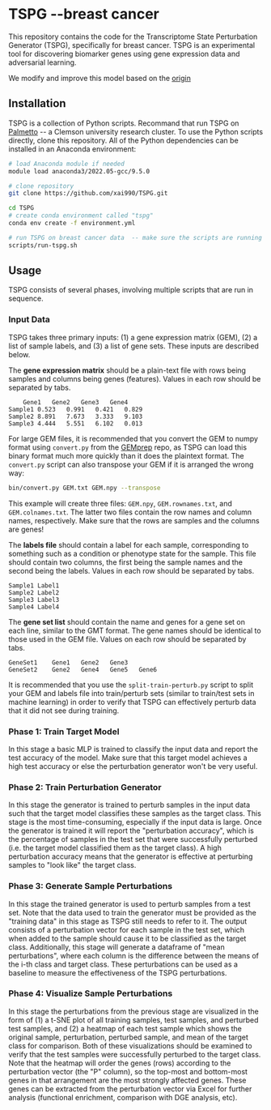 # TSPG --breast cancer

This repository contains the code for the Transcriptome State Perturbation Generator (TSPG), specifically for breast cancer. TSPG is an experimental tool for discovering biomarker genes using gene expression data and adversarial learning.

We modify and improve this model based on the [origin](https://github.com/ctargon/TSPG)


## Installation 

TSPG is a collection of Python scripts. Recommand that run TSPG on [Palmetto](https://www.palmetto.clemson.edu/palmetto/) -- a Clemson university research cluster. To use the Python scripts directly, clone this repository.  All of the Python dependencies can be installed in an Anaconda environment:
```bash 
# load Anaconda module if needed 
module load anaconda3/2022.05-gcc/9.5.0 

# clone repository 
git clone https://github.com/xai990/TSPG.git

cd TSPG 
# create conda environment called "tspg"
conda env create -f environment.yml

# run TSPG on breast cancer data  -- make sure the scripts are running on a computed node (an interactive job includes at least one gpu)
scripts/run-tspg.sh

```

## Usage 

TSPG consists of several phases, involving multiple scripts that are run in sequence.

### Input Data

TSPG takes three primary inputs: (1) a gene expression matrix (GEM), (2) a list of sample labels, and (3) a list of gene sets. These inputs are described below.

The __gene expression matrix__ should be a plain-text file with rows being samples and columns being genes (features). Values in each row should be separated by tabs.
```
	Gene1	Gene2	Gene3	Gene4
Sample1	0.523	0.991	0.421	0.829
Sample2	8.891	7.673	3.333	9.103
Sample3	4.444	5.551	6.102	0.013
```

For large GEM files, it is recommended that you convert the GEM to numpy format using `convert.py` from the [GEMprep](https://github.com/SystemsGenetics/GEMprep) repo, as TSPG can load this binary format much more quickly than it does the plaintext format. The `convert.py` script can also transpose your GEM if it is arranged the wrong way:



```bash
bin/convert.py GEM.txt GEM.npy --transpose
```

This example will create three files: `GEM.npy`, `GEM.rownames.txt`, and `GEM.colnames.txt`. The latter two files contain the row names and column names, respectively. Make sure that the rows are samples and the columns are genes!

The __labels file__ should contain a label for each sample, corresponding to something such as a condition or phenotype state for the sample. This file should contain two columns, the first being the sample names and the second being the labels. Values in each row should be separated by tabs.
```
Sample1	Label1
Sample2	Label2
Sample3	Label3
Sample4	Label4
```

The __gene set list__ should contain the name and genes for a gene set on each line, similar to the GMT format. The gene names should be identical to those used in the GEM file. Values on each row should be separated by tabs.
```
GeneSet1	Gene1	Gene2	Gene3
GeneSet2	Gene2	Gene4	Gene5	Gene6
```

It is recommended that you use the `split-train-perturb.py` script to split your GEM and labels file into train/perturb sets (similar to train/test sets in machine learning) in order to verify that TSPG can effectively perturb data that it did not see during training.

### Phase 1: Train Target Model

In this stage a basic MLP is trained to classify the input data and report the test accuracy of the model. Make sure that this target model achieves a high test accuracy or else the perturbation generator won't be very useful.

### Phase 2: Train Perturbation Generator

In this stage the generator is trained to perturb samples in the input data such that the target model classifies these samples as the target class. This stage is the most time-consuming, especially if the input data is large. Once the generator is trained it will report the "perturbation accuracy", which is the percentage of samples in the test set that were successfully perturbed (i.e. the target model classified them as the target class). A high perturbation accuracy means that the generator is effective at perturbing samples to "look like" the target class.

### Phase 3: Generate Sample Perturbations

In this stage the trained generator is used to perturb samples from a test set. Note that the data used to train the generator must be provided as the "training data" in this stage as TSPG still needs to refer to it. The output consists of a perturbation vector for each sample in the test set, which when added to the sample should cause it to be classified as the target class. Additionally, this stage will generate a dataframe of "mean perturbations", where each column is the difference between the means of the i-th class and target class. These perturbations can be used as a baseline to measure the effectiveness of the TSPG perturbations.

### Phase 4: Visualize Sample Perturbations
In this stage the perturbations from the previous stage are visualized in the form of (1) a t-SNE plot of all training samples, test samples, and perturbed test samples, and (2) a heatmap of each test sample which shows the original sample, perturbation, perturbed sample, and mean of the target class for comparison. Both of these visualizations should be examined to verify that the test samples were successfully perturbed to the target class. Note that the heatmap will order the genes (rows) according to the perturbation vector (the "P" column), so the top-most and bottom-most genes in that arrangement are the most strongly affected genes. These genes can be extracted from the perturbation vector via Excel for further analysis (functional enrichment, comparison with DGE analysis, etc).
